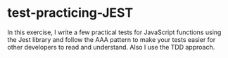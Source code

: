# test-practicing-JEST
In this exercise, I write a few practical tests for JavaScript functions using the Jest library and follow the AAA pattern to make your tests easier for other developers to read and understand. Also I use the TDD approach.
